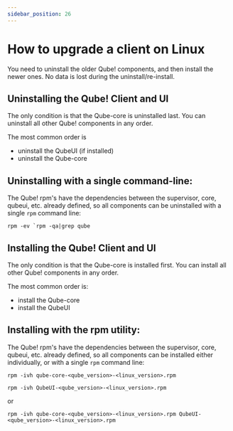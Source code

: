 ```yaml
---
sidebar_position: 26
---
```


# How to upgrade a client on Linux

You need to uninstall the older Qube! components, and then install the newer
ones. No data is lost during the uninstall/re-install.

## Uninstalling the Qube! Client and UI

The only condition is that the Qube-core is uninstalled last. You can
uninstall all other Qube! components in any order.

The most common order is

* uninstall the QubeUI (if installed)
* uninstall the Qube-core

## Uninstalling with a single command-line:

The Qube! rpm's have the dependencies between the supervisor, core, qubeui,
etc. already defined, so all components can be uninstalled with a single
`rpm` command line:

```
rpm -ev `rpm -qa|grep qube
```

## Installing the Qube! Client and UI

The only condition is that the Qube-core is installed first. You can install
all other Qube! components in any order.

The most common order is:

* install the Qube-core
* install the QubeUI

## Installing with the rpm utility:

The Qube! rpm's have the dependencies between the supervisor, core, qubeui,
etc. already defined, so all components can be installed either individually,
or with a single `rpm` command line:

`rpm -ivh qube-core-<qube_version>-<linux_version>.rpm `

`rpm -ivh QubeUI-<qube_version>-<linux_version>.rpm`

or

`rpm -ivh qube-core-<qube_version>-<linux_version>.rpm QubeUI-<qube_version>-<linux_version>.rpm`

